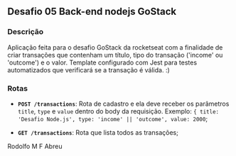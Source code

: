 ## Desafio 05 Back-end nodejs GoStack

### Descrição
Aplicação feita para o desafio GoStack da rocketseat com a finalidade de criar transações que contenham um título, tipo do transação ('income' ou 'outcome') e o valor. Template configurado com Jest para testes automatizados que verificará se a transação é válida. :)

### Rotas
- **`POST /transactions`**: Rota de cadastro e ela deve receber os parâmetros `title`, `type` e `value` dentro do body da requisição. Exemplo: `{ title: 'Desafio Node.js', type: 'income' || 'outcome', value: 2000`;

- **`GET /transactions`**: Rota que lista todos as transações;


Rodolfo M F Abreu
